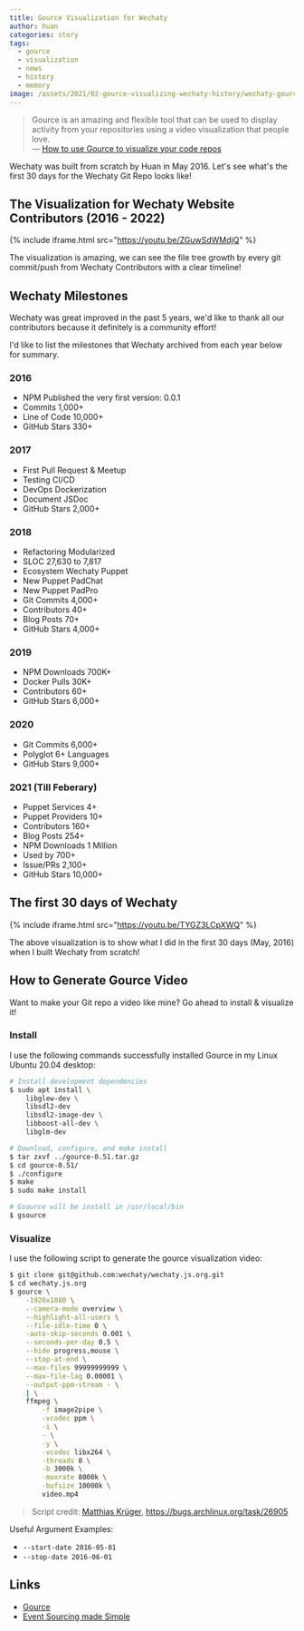 ```yaml
---
title: Gource Visualization for Wechaty
author: huan
categories: story
tags:
  - gource
  - visualization
  - news
  - history
  - memory
image: /assets/2021/02-gource-visualizing-wechaty-history/wechaty-gource.webp
---
```


> Gource is an amazing and flexible tool that can be used to display activity from your repositories using a video visualization that people love.  
> &mdash; [How to use Gource to visualize your code repos](https://opensource.com/business/16/8/intro-to-gource#:~:text=Gource%20is%20an%20amazing%20and,(version%203%20or%20later).)

Wechaty was built from scratch by Huan in May 2016. Let's see what's the first 30 days for the Wechaty Git Repo looks like!

## The Visualization for Wechaty Website Contributors (2016 - 2022)

{% include iframe.html src="https://youtu.be/ZGuwSdWMdjQ" %}

The visualization is amazing, we can see the file tree growth by every git commit/push from Wechaty Contributors with a clear timeline!

## Wechaty Milestones

Wechaty was great improved in the past 5 years, we'd like to thank all our contributors because it definitely is a community effort!

I'd like to list the milestones that Wechaty archived from each year below for summary.

### 2016

- NPM Published the very first version: 0.0.1
- Commits 1,000+
- Line of Code 10,000+
- GitHub Stars 330+

### 2017

- First Pull Request & Meetup
- Testing CI/CD
- DevOps Dockerization
- Document JSDoc
- GitHub Stars 2,000+

### 2018

- Refactoring Modularized
- SLOC 27,630 to 7,817
- Ecosystem Wechaty Puppet
- New Puppet PadChat
- New Puppet PadPro
- Git Commits 4,000+
- Contributors 40+
- Blog Posts 70+
- GitHub Stars 4,000+

### 2019

- NPM Downloads 700K+
- Docker Pulls 30K+
- Contributors 60+
- GitHub Stars 6,000+

### 2020

- Git Commits 6,000+
- Polyglot 6+ Languages
- GitHub Stars 9,000+

### 2021 (Till Feberary)

- Puppet Services 4+
- Puppet Providers 10+
- Contributors 160+
- Blog Posts 254+
- NPM Downloads 1 Million
- Used by 700+
- Issue/PRs 2,100+
- GitHub Stars 10,000+

## The first 30 days of Wechaty

{% include iframe.html src="https://youtu.be/TYGZ3LCpXWQ" %}

The above visualization is to show what I did in the first 30 days (May, 2016) when I built Wechaty from scratch!

## How to Generate Gource Video

Want to make your Git repo a video like mine? Go ahead to install & visualize it!

### Install

I use the following commands successfully installed Gource in my Linux Ubuntu 20.04 desktop:

```sh
# Install development dependencies
$ sudo apt install \
    libglew-dev \
    libsdl2-dev
    libsdl2-image-dev \
    libboost-all-dev \
    libglm-dev

# Download, configure, and make install
$ tar zxvf ../gource-0.51.tar.gz
$ cd gource-0.51/
$ ./configure
$ make
$ sudo make install

# Gsource will be install in /usr/local/bin
$ gsource
```

### Visualize

I use the following script to generate the gource visualization video:

```sh
$ git clone git@github.com:wechaty/wechaty.js.org.git
$ cd wechaty.js.org
$ gource \
    -1920x1080 \
    --camera-mode overview \
    --highlight-all-users \
    --file-idle-time 0 \
    -auto-skip-seconds 0.001 \
    --seconds-per-day 0.5 \
    --hide progress,mouse \
    --stop-at-end \
    --max-files 99999999999 \
    --max-file-lag 0.00001 \
    --output-ppm-stream - \
    | \
    ffmpeg \
        -f image2pipe \
        -vcodec ppm \
        -i \
        - \
        -y \
        -vcodec libx264 \
        -threads 8 \
        -b 3000k \
        -maxrate 8000k \
        -bufsize 10000k \
        video.mp4
```

> Script credit: [Matthias Krüger](https://bugs.archlinux.org/user/10679), <https://bugs.archlinux.org/task/26905>

Useful Argument Examples:

- `--start-date 2016-05-01`
- `--stop-date 2016-06-01`

## Links

- [Gource](https://gource.io/)
- [Event Sourcing made Simple](https://kickstarter.engineering/event-sourcing-made-simple-4a2625113224)
